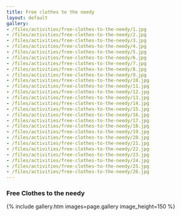 ```yaml
---
title: Free clothes to the needy
layout: default
gallery:
- /files/activities/free-clothes-to-the-needy/1.jpg
- /files/activities/free-clothes-to-the-needy/2.jpg
- /files/activities/free-clothes-to-the-needy/3.jpg
- /files/activities/free-clothes-to-the-needy/4.jpg
- /files/activities/free-clothes-to-the-needy/5.jpg
- /files/activities/free-clothes-to-the-needy/6.jpg
- /files/activities/free-clothes-to-the-needy/7.jpg
- /files/activities/free-clothes-to-the-needy/8.jpg
- /files/activities/free-clothes-to-the-needy/9.jpg
- /files/activities/free-clothes-to-the-needy/10.jpg
- /files/activities/free-clothes-to-the-needy/11.jpg
- /files/activities/free-clothes-to-the-needy/12.jpg
- /files/activities/free-clothes-to-the-needy/13.jpg
- /files/activities/free-clothes-to-the-needy/14.jpg
- /files/activities/free-clothes-to-the-needy/15.jpg
- /files/activities/free-clothes-to-the-needy/16.jpg
- /files/activities/free-clothes-to-the-needy/17.jpg
- /files/activities/free-clothes-to-the-needy/18.jpg
- /files/activities/free-clothes-to-the-needy/19.jpg
- /files/activities/free-clothes-to-the-needy/20.jpg
- /files/activities/free-clothes-to-the-needy/21.jpg
- /files/activities/free-clothes-to-the-needy/22.jpg
- /files/activities/free-clothes-to-the-needy/23.jpg
- /files/activities/free-clothes-to-the-needy/24.jpg
- /files/activities/free-clothes-to-the-needy/25.jpg
- /files/activities/free-clothes-to-the-needy/26.jpg
---
```


### Free Clothes to the needy
{% include gallery.htm images=page.gallery image_height=150 %}